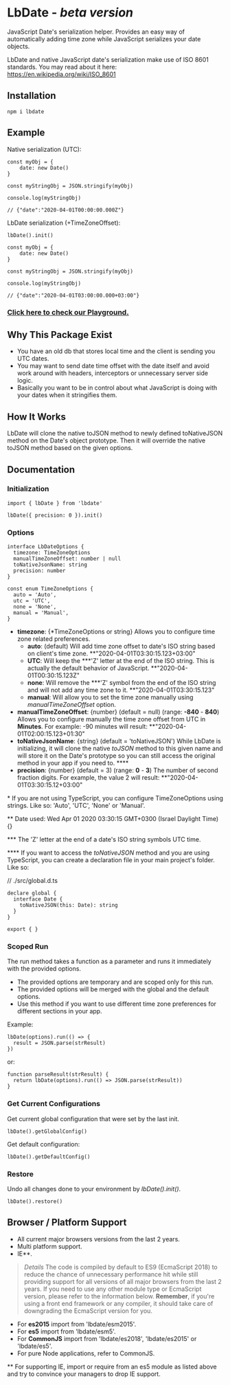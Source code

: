 # LbDate - _beta version_

JavaScript Date's serialization helper. Provides an easy way of automatically adding time zone while JavaScript serializes your date objects.

LbDate and native JavaScript date's serialization make use of ISO 8601 standards. You may read about it here: <https://en.wikipedia.org/wiki/ISO_8601>

## Installation

    npm i lbdate

## Example

Native serialization (UTC):

    const myObj = {
        date: new Date()
    }

    const myStringObj = JSON.stringify(myObj)

    console.log(myStringObj)

    // {"date":"2020-04-01T00:00:00.000Z"}

LbDate serialization (+TimeZoneOffset):

    lbDate().init()

    const myObj = {
        date: new Date()
    }

    const myStringObj = JSON.stringify(myObj)

    console.log(myStringObj)

    // {"date":"2020-04-01T03:00:00.000+03:00"}

### [Click here to check our **Playground**.](https://staff-of-frost.web.app/playgrounds/lbdate/)

## Why This Package Exist

- You have an old db that stores local time and the client is sending you UTC dates.
- You may want to send date time offset with the date itself and avoid work around with headers, interceptors or unnecessary server side logic.
- Basically you want to be in control about what JavaScript is doing with your dates when it stringifies them.

## How It Works

LbDate will clone the native toJSON method to newly defined toNativeJSON method on the Date's object prototype. Then it will override the native toJSON method based on the given options.

## Documentation

### Initialization

    import { lbDate } from 'lbdate'

    lbDate({ precision: 0 }).init()

### Options

    interface LbDateOptions {
      timezone: TimeZoneOptions
      manualTimeZoneOffset: number | null
      toNativeJsonName: string
      precision: number
    }

    const enum TimeZoneOptions {
      auto = 'Auto',
      utc = 'UTC',
      none = 'None',
      manual = 'Manual',
    }

- **timezone**: {\*TimeZoneOptions or string} Allows you to configure time zone related preferences.
  - **auto**: (default) Will add time zone offset to date's ISO string based on client's time zone. \*\*"2020-04-01T03:30:15.123+03:00"
  - **UTC**: Will keep the \*\*\*'Z' letter at the end of the ISO string. This is actually the default behavior of JavaScript. \*\*"2020-04-01T00:30:15.123Z"
  - **none**: Will remove the \*\*\*'Z' symbol from the end of the ISO string and will not add any time zone to it. \*\*"2020-04-01T03:30:15.123"
  - **manual**: Will allow you to set the time zone manually using _manualTimeZoneOffset_ option.
- **manualTimeZoneOffset**: {number} (default = null) (range: **-840** - **840**) Allows you to configure manually the time zone offset from UTC in **Minutes**. For example: -90 minutes will result: \*\*"2020-04-01T02:00:15.123+01:30"
- **toNativeJsonName**: {string} (default = 'toNativeJSON') While LbDate is initializing, it will clone the native _toJSON_ method to this given name and will store it on the Date's prototype so you can still access the original method in your app if you need to. \*\*\*\*
- **precision**: {number} (default = 3) (range: **0** - **3**) The number of second fraction digits. For example, the value 2 will result: \*\*"2020-04-01T03:30:15.12+03:00"

\* If you are not using TypeScript, you can configure TimeZoneOptions using strings. Like so: 'Auto', 'UTC', 'None' or 'Manual'.

\*\* Date used: Wed Apr 01 2020 03:30:15 GMT+0300 (Israel Daylight Time) {}

\*\*\* The 'Z' letter at the end of a date's ISO string symbols UTC time.

\*\*\*\* If you want to access the _toNativeJSON_ method and you are using TypeScript, you can create a declaration file in your main project's folder. Like so:

// ./src/global.d.ts

    declare global {
      interface Date {
        toNativeJSON(this: Date): string
      }
    }

    export { }

### Scoped Run

The run method takes a function as a parameter and runs it immediately with the provided options.

- The provided options are temporary and are scoped only for this run.
- The provided options will be merged with the global and the default options.
- Use this method if you want to use different time zone preferences for different sections in your app.

Example:

    lbDate(options).run(() => {
      result = JSON.parse(strResult)
    })

or:

    function parseResult(strResult) {
      return lbDate(options).run(() => JSON.parse(strResult))
    }

### Get Current Configurations

Get current global configuration that were set by the last init.

    lbDate().getGlobalConfig()

Get default configuration:

    lbDate().getDefaultConfig()

### Restore

Undo all changes done to your environment by _lbDate().init()_.

    lbDate().restore()

## Browser / Platform Support

- All current major browsers versions from the last 2 years.
- Multi platform support.
- IE\*\*.

> _Details_ The code is compiled by default to ES9 (EcmaScript 2018) to reduce the chance of unnecessary performance hit while still providing support for all versions of all major browsers from the last 2 years. If you need to use any other module type or EcmaScript version, please refer to the information below. **Remember**, if you're using a front end framework or any compiler, it should take care of downgrading the EcmaScript version for you.

- For **es2015** import from 'lbdate/esm2015'.
- For **es5** import from 'lbdate/esm5'.
- For **CommonJS** import from 'lbdate/es2018', 'lbdate/es2015' or 'lbdate/es5'.
- For pure Node applications, refer to CommonJS.

\*\* For supporting IE, import or require from an es5 module as listed above and try to convince your managers to drop IE support.
